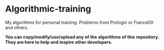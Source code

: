 # Algorithmic-training
My algorithms for personal training. Problems from Prologin or FranceIOI and others.

**You can copy/modify/use/upload any of the algorithms of this repository. They are here to help and inspire other developers.**

